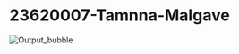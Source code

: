 # 23620007-Tamnna-Malgave
![Output_bubble](https://github.com/user-attachments/assets/1379a056-7ded-46b6-824e-5fb9b56d382b)
